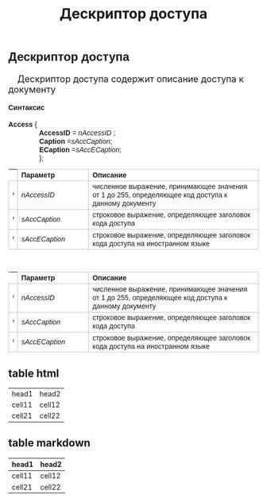﻿---
title: Дескриптор доступа
description: "Дескриптор доступа ACCESS"
---


<!-- <!DOCTYPE html PUBLIC "-//W3C//DTD XHTML 1.0 Transitional//EN" "http://www.w3.org/TR/xhtml1/DTD/xhtml1-transitional.dtd">
<html xmlns="http://www.w3.org/1999/xhtml">

<head>
<meta http-equiv="Content-Language" content="ru" />
<meta http-equiv="Content-Type" content="text/html; charset=utf-8" />
<title>Дескриптор доступа&nbsp;&nbsp;&nbsp;&nbsp;&nbsp;&nbsp; Дескрип</title> -->
<style type="text/css">
.style1 {
	font-size: medium;
}
.style2 {
	font-size: x-large;
}
.style3 {
	font-size: large;
}
.style4 {
	border: 1px solid #C5C5C5;
}
.style5 {
	font-weight: bold;
	border: 1px solid #C5C5C5;
}
.style6 {
	border-color: #C5C5C5;
	border-width: 0;
}
.style7 {
	font-weight: bold;
	border: 0 solid #C5C5C5;
}
</style>
<!-- </head>

<body> -->

<font face="Arial"><span lang="ru" class="style2"><strong>
<a name="Access">Дескриптор доступа</a></strong></span></font><br />
&nbsp;<span lang="ru" class="style1"><br />
&nbsp;&nbsp;&nbsp; </span>
<span lang="ru" class="style3">Дескриптор доступа содержит описание доступа 
к документу</span><span lang="ru" class="style1"><br />
</span>
&nbsp;<font face="Arial"><strong><br />
Синтаксис<br />
<br />
Access</strong> {<strong><br />
&nbsp;&nbsp;&nbsp;&nbsp;&nbsp;&nbsp;&nbsp;&nbsp;&nbsp;&nbsp;&nbsp;&nbsp;&nbsp;&nbsp;&nbsp; AccessID </strong>=<em> nAccessID</em>
;<br />
&nbsp;&nbsp;&nbsp;&nbsp;&nbsp;&nbsp;&nbsp;&nbsp;&nbsp;&nbsp;&nbsp;&nbsp;&nbsp;&nbsp;&nbsp; <strong>Caption</strong> =<em>sAccCaption</em>;<br />
&nbsp;&nbsp;&nbsp;&nbsp;&nbsp;&nbsp;&nbsp;&nbsp;&nbsp;&nbsp;&nbsp;&nbsp;&nbsp;&nbsp;&nbsp; <strong>ECaption</strong>
=<em>sAccECaption</em>;<br />
&nbsp;&nbsp;&nbsp;&nbsp;&nbsp;&nbsp;&nbsp;&nbsp;&nbsp;&nbsp;&nbsp;&nbsp;&nbsp;&nbsp;&nbsp; };<br />
</font>

<table cellPadding="5" cols="2" frame="below" rules="rows" class="style6">
<TBODY>
  <tr vAlign="top">
    <td class="style7">&nbsp;</td>
    <td class="style5" style="width: 29%"><font face="Arial">Параметр</font></td>
    <td class="style4" width="71%"><font face="Arial"><strong>Описание</strong></font></td>
  </tr>
  <tr>
    <td class="style4">
	<img src="../../IMAGES/pubfield.gif" width="16" height="16" /></td>
    <td class="style4" style="width: 29%"><em><font face="Arial">nAccessID</font></em></td>
    <td width="71%" class="style4"><font face="Arial">численное выражение,
    принимающее значения от 1 до 255, определяющее код
    доступа к данному документу </font></td>
  </tr>
  <tr>
    <td class="style4">
	<img src="../../IMAGES/pubfield.gif" width="16" height="16" /></td>
    <td class="style4" style="width: 29%"><em><font face="Arial">sAccCaption</font></em></td>
    <td width="71%" class="style4"><font face="Arial">строковое выражение,
    определяющее заголовок кода доступа</font></td>
  </tr>
  <tr>
    <td class="style4">
	<img src="../../IMAGES/pubfield.gif" width="16" height="16" /></td>
    <td class="style4" style="width: 29%"><em><font face="Arial">sAccECaption</font></em></td>
    <td width="71%" class="style4"><font face="Arial">строковое выражение,
    определяющее заголовок кода доступа на
    иностранном языке</font></td>
  </tr>
</TBODY>
</table>



&nbsp;<table>
<TBODY>
  <tr vAlign="top">
    <td class="style7">&nbsp;</td>
    <td class="style5" style="width: 29%"><font face="Arial">Параметр</font></td>
    <td class="style4" width="71%"><font face="Arial"><strong>Описание</strong></font></td>
  </tr>
  <tr>
    <td class="style4">
	<img src="../../IMAGES/pubfield.gif" width="16" height="16" /></td>
    <td class="style4" style="width: 29%"><em><font face="Arial">nAccessID</font></em></td>
    <td width="71%" class="style4"><font face="Arial">численное выражение,
    принимающее значения от 1 до 255, определяющее код
    доступа к данному документу </font></td>
  </tr>
  <tr>
    <td class="style4">
	<img src="../../IMAGES/pubfield.gif" width="16" height="16" /></td>
    <td class="style4" style="width: 29%"><em><font face="Arial">sAccCaption</font></em></td>
    <td width="71%" class="style4"><font face="Arial">строковое выражение,
    определяющее заголовок кода доступа</font></td>
  </tr>
  <tr>
    <td class="style4">
	<img src="../../IMAGES/pubfield.gif" width="16" height="16" /></td>
    <td class="style4" style="width: 29%"><em><font face="Arial">sAccECaption</font></em></td>
    <td width="71%" class="style4"><font face="Arial">строковое выражение,
    определяющее заголовок кода доступа на
    иностранном языке</font></td>
  </tr>
</TBODY>
</table>


<!-- </body>

</html> -->

## table html

<table>
  <tr>
    <td>head1</td>
    <td>head2</td>
  </tr>
  <tr>
    <td>cell11</td>
    <td>cell12</td>
  </tr>
  <tr>
    <td>cell21</td>
    <td>cell22</td>
  </tr>
</table>


## table markdown

|head1|head2|
|--|--|
|cell11|cell12|
|cell21|cell22|